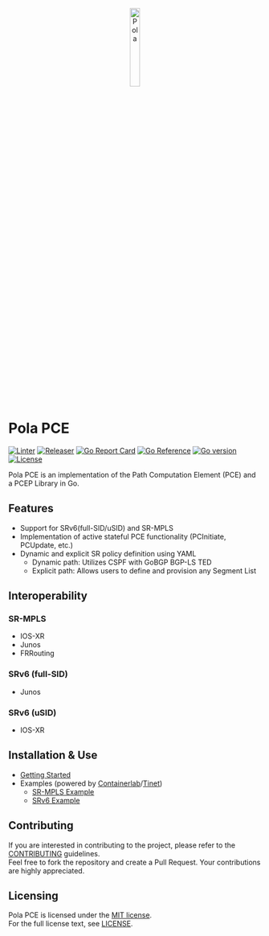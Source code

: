 <p align="center">
<img src="https://github.com/nttcom/pola/blob/main/docs/figures/pola-logo.png" alt="Pola" width="20%">
</p>

# Pola PCE
[![Linter](https://github.com/nttcom/pola/actions/workflows/ci.yml/badge.svg)](https://github.com/nttcom/pola/actions)
[![Releaser](https://github.com/nttcom/pola/actions/workflows/release.yml/badge.svg)](https://github.com/nttcom/pola/actions)
[![Go Report Card](https://goreportcard.com/badge/nttcom/pola)](https://goreportcard.com/report/github.com/nttcom/pola) 
[![Go Reference](https://pkg.go.dev/badge/github.com/nttcom/pola.svg)](https://pkg.go.dev/github.com/nttcom/pola)
[![Go version](https://img.shields.io/github/go-mod/go-version/nttcom/pola)](https://go.dev/)
[![License](https://img.shields.io/badge/license-MIT-blue)](LICENSE)

Pola PCE is an implementation of the Path Computation Element (PCE) and a PCEP Library in Go.

## Features
* Support for SRv6(full-SID/uSID) and SR-MPLS
* Implementation of active stateful PCE functionality (PCInitiate, PCUpdate, etc.)
* Dynamic and explicit SR policy definition using YAML
  * Dynamic path: Utilizes CSPF with GoBGP BGP-LS TED
  * Explicit path: Allows users to define and provision any Segment List

## Interoperability
### SR-MPLS
* IOS-XR
* Junos
* FRRouting

### SRv6 (full-SID)
* Junos

### SRv6 (uSID)
* IOS-XR

## Installation & Use
* [Getting Started](docs/sources/getting-started.md)
* Examples (powered by [Containerlab](https://containerlab.dev/)/[Tinet](https://github.com/tinynetwork/tinet))
  * [SR-MPLS Example](examples/tinet/sr-mpls_te_l3vpn)
  * [SRv6 Example](examples/containerlab/srv6_te_l3vpn)

## Contributing
If you are interested in contributing to the project, please refer to the [CONTRIBUTING](https://github.com/nttcom/pola/blob/main/CONTRIBUTING.md) guidelines.  
Feel free to fork the repository and create a Pull Request. Your contributions are highly appreciated.

## Licensing
Pola PCE is licensed under the [MIT license](https://en.wikipedia.org/wiki/MIT_License).  
For the full license text, see [LICENSE](https://github.com/nttcom/pola/blob/master/LICENSE).
